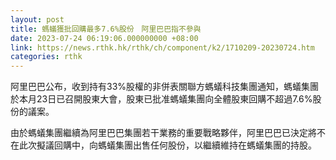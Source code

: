 ```yaml
---
layout: post
title: 螞蟻獲批回購最多7.6%股份　阿里巴巴指不參與
date: 2023-07-24 06:19:06.000000000 +08:00
link: https://news.rthk.hk/rthk/ch/component/k2/1710209-20230724.htm
categories: rthk
---
```


阿里巴巴公布，收到持有33%股權的非併表關聯方螞蟻科技集團通知，螞蟻集團於本月23日已召開股東大會，股東已批准螞蟻集團向全體股東回購不超過7.6%股份的議案。

由於螞蟻集團繼續為阿里巴巴集團若干業務的重要戰略夥伴，阿里巴巴已決定將不在此次擬議回購中，向螞蟻集團出售任何股份，以繼續維持在螞蟻集團的持股。
